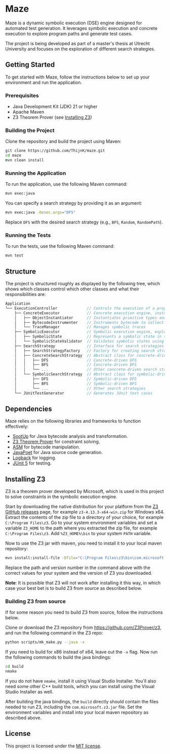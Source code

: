 # Maze

Maze is a dynamic symbolic execution (DSE) engine designed for automated test generation.
It leverages symbolic execution and concrete execution to explore program paths and generate test cases.

The project is being developed as part of a master's thesis at Utrecht University and focuses on the exploration of different search strategies.

## Getting Started

To get started with Maze, follow the instructions below to set up your environment and run the application.

### Prerequisites

- Java Development Kit (JDK) 21 or higher
- Apache Maven
- Z3 Theorem Prover (see [Installing Z3](#installing-z3))

### Building the Project

Clone the repository and build the project using Maven:

```bash
git clone https://github.com/ThijnK/maze.git
cd maze
mvn clean install
```

### Running the Application

To run the application, use the following Maven command:

```bash
mvn exec:java
```

You can specify a search strategy by providing it as an argument:

```bash
mvn exec:java -Dexec.args="DFS"
```

Replace `DFS` with the desired search strategy (e.g., `BFS`, `Random`, `RandomPath`).

### Running the Tests

To run the tests, use the following Maven command:

```bash
mvn test
```

## Structure

The project is structured roughly as displayed by the following tree, which shows which classes control which other classes and what their responsibilities are:

```cs
Application
└── ExecutionController             // Controls the execution of a program, combining symbolic and concrete execution
    ├── ConcreteExecutor            // Concrete execution engine, instantiates objects and executes methods
    │   ├── ObjectInstantiator      // Instantiates primitive types and objects
    │   ├── BytecodeInstrumenter    // Instruments bytecode to collect symbolic traces
    │   └── TraceManager            // Manages symbolic traces
    ├── SymbolicExecutor            // Symbolic execution engine, explores a program using a given search strategy
    │   ├── SymbolicState           // Represents a symbolic state in the symbolic execution engine
    │   └── SymbolicStateValidator  // Validates symbolic states using Z3 to produce inputs for concrete execution and/or test case generation
    ├── SearchStrategy              // Interface for search strategies
    │   ├── SearchStrategyFactory   // Factory for creating search strategies
    │   ├── ConcreteSearchStrategy  // Abstract class for concrete-driven search strategies
    │   │   ├── DFS                 // Concrete-driven DFS
    │   │   ├── BFS                 // Concrete-driven BFS
    │   │   └── ...                 // Other concrete-driven search strategies
    │   └── SymbolicSearchStrategy  // Abstract class for symbolic-driven search strategies
    │       ├── DFS                 // Symbolic-driven DFS
    │       ├── BFS                 // Symbolic-driven BFS
    │       └── ...                 // Other search strategies
    └── JUnitTestGenerator          // Generates JUnit test cases
```

## Dependencies

Maze relies on the following libraries and frameworks to function effectively:

- [SootUp](https://soot-oss.github.io/SootUp/latest/) for Java bytecode analysis and transformation.
- [Z3 Theorem Prover](https://github.com/Z3Prover/z3) for constraint solving.
- [ASM](https://asm.ow2.io/) for bytecode manipulation.
- [JavaPoet](https://github.com/square/javapoet) for Java source code generation.
- [Logback](https://logback.qos.ch/) for logging.
- [JUnit 5](https://junit.org/junit5/) for testing.

## Installing Z3

Z3 is a theorem prover developed by Microsoft, which is used in this project to solve constraints in the symbolic execution engine.

Start by downloading the native distribution for your platform from the [Z3 GitHub releases](https://github.com/Z3Prover/z3/releases) page, for example `z3-4.13.3-x64-win.zip` for Windows x64.
Extract the contents of the zip file to a directory of your choice, for example `C:\Program Files\z3`.
Go to your system environment variables and set a variable `Z3_HOME` to the path where you extracted the zip file, for example `C:\Program Files\z3`.
Add `%Z3_HOME%\bin` to your system `PATH` variable.

Now to use the Z3 jar with maven, you need to install it to your local maven repository:

```bash
mvn install:install-file -Dfile="C:\Program Files\z3\bin\com.microsoft.z3.jar" -DgroupId=com.microsoft -DartifactId=z3 -Dversion=4.13.3 -Dpackaging=jar -DgeneratePom=true
```

Replace the path and version number in the command above with the correct values for your system and the version of Z3 you downloaded.

**Note**: It is possible that Z3 will not work after installing it this way, in which case your best bet is to build Z3 from source as described below.

### Building Z3 from source

If for some reason you need to build Z3 from source, follow the instructions below.

Clone or download the Z3 repository from https://github.com/Z3Prover/z3, and run the following command in the Z3 repo:

```bash
python scripts/mk_make.py --java -x
```

If you need to build for x86 instead of x64, leave out the `-x` flag.
Now run the following commands to build the java bindings:

```bash
cd build
nmake
```

If you do not have `nmake`, install it using Visual Studio Installer.
You'll also need some other C++ build tools, which you can install using the Visual Studio Installer as well.

After building the java bindings, the `build` directly should contain the files needed to run Z3, including the `com.microsoft.z3.jar` file.
Set the environment variables and install into your local maven repository as described above.

## License

This project is licensed under the [MIT license](./LICENSE).
